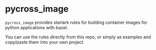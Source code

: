 # pycross_image

`pycross_image` provides starlark rules for building container images for python
applications with bazel.

You can use the rules directly from this repo, or simply as examples and
copy/paste them into your own project.


